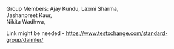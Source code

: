 Group Members:
Ajay Kundu, 
Laxmi Sharma,  
Jashanpreet Kaur,  
Nikita Wadhwa, 

Link might be needed - https://www.testxchange.com/standard-group/daimler/
